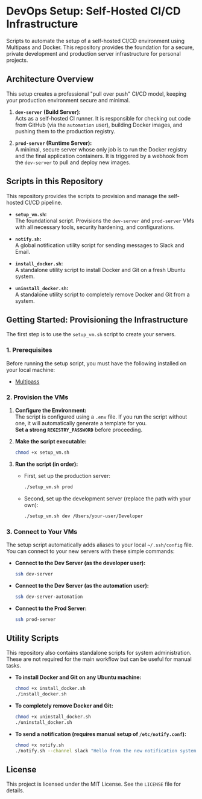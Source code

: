 # DevOps Setup: Self-Hosted CI/CD Infrastructure

Scripts to automate the setup of a self-hosted CI/CD environment using Multipass and Docker. This repository provides the foundation for a secure, private development and production server infrastructure for personal projects.

## Architecture Overview

This setup creates a professional "pull over push" CI/CD model, keeping your production environment secure and minimal.

1. **`dev-server` (Build Server):**  
   Acts as a self-hosted CI runner. It is responsible for checking out code from GitHub (via the `automation` user), building Docker images, and pushing them to the production registry.

2. **`prod-server` (Runtime Server):**  
   A minimal, secure server whose only job is to run the Docker registry and the final application containers. It is triggered by a webhook from the `dev-server` to pull and deploy new images.

## Scripts in this Repository

This repository provides the scripts to provision and manage the self-hosted CI/CD pipeline.

- **`setup_vm.sh`:**  
  The foundational script. Provisions the `dev-server` and `prod-server` VMs with all necessary tools, security hardening, and configurations.

- **`notify.sh`:**  
  A global notification utility script for sending messages to Slack and Email.

- **`install_docker.sh`:**  
  A standalone utility script to install Docker and Git on a fresh Ubuntu system.

- **`uninstall_docker.sh`:**  
  A standalone utility script to completely remove Docker and Git from a system.

## Getting Started: Provisioning the Infrastructure

The first step is to use the `setup_vm.sh` script to create your servers.

### 1. Prerequisites

Before running the setup script, you must have the following installed on your local machine:

- [Multipass](https://canonical.com/multipass/install)

### 2. Provision the VMs

1. **Configure the Environment:**  
   The script is configured using a `.env` file. If you run the script without one, it will automatically generate a template for you.  
   **Set a strong `REGISTRY_PASSWORD`** before proceeding.

2. **Make the script executable:**

   ```bash
   chmod +x setup_vm.sh
   ```

3. **Run the script (in order):**

   - First, set up the production server:

     ```bash
     ./setup_vm.sh prod
     ```

   - Second, set up the development server (replace the path with your own):

     ```bash
     ./setup_vm.sh dev /Users/your-user/Developer
     ```

### 3. Connect to Your VMs

The setup script automatically adds aliases to your local `~/.ssh/config` file. You can connect to your new servers with these simple commands:

- **Connect to the Dev Server (as the developer user):**

  ```bash
  ssh dev-server
  ```

- **Connect to the Dev Server (as the automation user):**

  ```bash
  ssh dev-server-automation
  ```

- **Connect to the Prod Server:**

  ```bash
  ssh prod-server
  ```

## Utility Scripts

This repository also contains standalone scripts for system administration. These are not required for the main workflow but can be useful for manual tasks.

- **To install Docker and Git on any Ubuntu machine:**

  ```bash
  chmod +x install_docker.sh
  ./install_docker.sh
  ```

- **To completely remove Docker and Git:**

  ```bash
  chmod +x uninstall_docker.sh
  ./uninstall_docker.sh
  ```

- **To send a notification (requires manual setup of `/etc/notify.conf`):**

  ```bash
  chmod +x notify.sh
  ./notify.sh --channel slack "Hello from the new notification system!"
  ```

## License

This project is licensed under the MIT License. See the `LICENSE` file for details.
